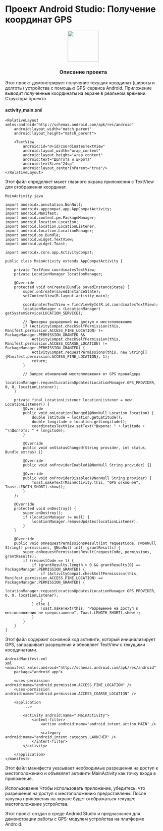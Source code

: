 # Проект Android Studio: Получение координат GPS
<div align="center">
  <img src="https://media.giphy.com/media/M9gbBd9nbDrOTu1Mqx/giphy.gif" width="100"/>
</div>

<div align = center>

  ### Описание проекта
</div> 

Этот проект демонстрирует получение текущих координат (широты и долготы) устройства с помощью GPS-сервиса Android. Приложение выводит полученные координаты на экране в реальном времени.
Структура проекта
#### activity_main.xml

```<?xml version="1.0" encoding="utf-8"?>
<RelativeLayout xmlns:android="http://schemas.android.com/apk/res/android"
    android:layout_width="match_parent"
    android:layout_height="match_parent">

    <TextView
        android:id="@+id/coordinatesTextView"
        android:layout_width="wrap_content"
        android:layout_height="wrap_content"
        android:text="Долгота и широта"
        android:textSize="24sp"
        android:layout_centerInParent="true"/>
</RelativeLayout>
```
Этот файл определяет макет главного экрана приложения с TextView для отображения координат.


```
MainActivity.java

import androidx.annotation.NonNull;
import androidx.appcompat.app.AppCompatActivity;
import android.Manifest;
import android.content.pm.PackageManager;
import android.location.Location;
import android.location.LocationListener;
import android.location.LocationManager;
import android.os.Bundle;
import android.widget.TextView;
import android.widget.Toast;

import androidx.core.app.ActivityCompat;

public class MainActivity extends AppCompatActivity {

    private TextView coordinatesTextView;
    private LocationManager locationManager;

    @Override
    protected void onCreate(Bundle savedInstanceState) {
        super.onCreate(savedInstanceState);
        setContentView(R.layout.activity_main);

        coordinatesTextView = findViewById(R.id.coordinatesTextView);
        locationManager = (LocationManager) getSystemService(LOCATION_SERVICE);

        // Проверка разрешений на доступ к местоположению
        if (ActivityCompat.checkSelfPermission(this, Manifest.permission.ACCESS_FINE_LOCATION) != PackageManager.PERMISSION_GRANTED &&
            ActivityCompat.checkSelfPermission(this, Manifest.permission.ACCESS_COARSE_LOCATION) != PackageManager.PERMISSION_GRANTED) {
            ActivityCompat.requestPermissions(this, new String[]{Manifest.permission.ACCESS_FINE_LOCATION}, 1);
            return;
        }

        // Запрос обновлений местоположения от GPS провайдера
        locationManager.requestLocationUpdates(LocationManager.GPS_PROVIDER, 0, 0, locationListener);
    }

    private final LocationListener locationListener = new LocationListener() {
        @Override
        public void onLocationChanged(@NonNull Location location) {
            double latitude = location.getLatitude();
            double longitude = location.getLongitude();
            coordinatesTextView.setText("Широта: " + latitude + "\nДолгота: " + longitude);
        }

        @Override
        public void onStatusChanged(String provider, int status, Bundle extras) {}

        @Override
        public void onProviderEnabled(@NonNull String provider) {}

        @Override
        public void onProviderDisabled(@NonNull String provider) {
            Toast.makeText(MainActivity.this, "GPS отключен", Toast.LENGTH_SHORT).show();
        }
    };

    @Override
    protected void onDestroy() {
        super.onDestroy();
        if (locationManager != null) {
            locationManager.removeUpdates(locationListener);
        }
    }

    @Override
    public void onRequestPermissionsResult(int requestCode, @NonNull String[] permissions, @NonNull int[] grantResults) {
        super.onRequestPermissionsResult(requestCode, permissions, grantResults);
        if (requestCode == 1) {
            if (grantResults.length > 0 && grantResults[0] == PackageManager.PERMISSION_GRANTED) {
                if (ActivityCompat.checkSelfPermission(this, Manifest.permission.ACCESS_FINE_LOCATION) == PackageManager.PERMISSION_GRANTED) {
                    locationManager.requestLocationUpdates(LocationManager.GPS_PROVIDER, 0, 0, locationListener);
                }
            } else {
                Toast.makeText(this, "Разрешение на доступ к местоположению не предоставлено", Toast.LENGTH_SHORT).show();
            }
        }
    }
}
```
Этот файл содержит основной код активити, который инициализирует GPS, запрашивает разрешения и обновляет TextView с текущими координатами.


```
AndroidManifest.xml
xml
<manifest xmlns:android="http://schemas.android.com/apk/res/android"
    package="android_app">

    <uses-permission android:name="android.permission.ACCESS_FINE_LOCATION" />
    <uses-permission android:name="android.permission.ACCESS_COARSE_LOCATION" />

    <application
        ...>

        <activity android:name=".MainActivity">
            <intent-filter>
                <action android:name="android.intent.action.MAIN" />

                <category android:name="android.intent.category.LAUNCHER" />
            </intent-filter>
        </activity>
        
    </application>
</manifest>
```
Этот файл манифеста указывает необходимые разрешения на доступ к местоположению и объявляет активити MainActivity как точку входа в приложение.

Использование
Чтобы использовать приложение, убедитесь, что разрешения на доступ к местоположению предоставлены. После запуска приложения на экране будет отображаться текущее местоположение устройства.

Этот проект создан в среде Android Studio и предназначен для демонстрации работы с GPS-модулем устройства на платформе Android.
